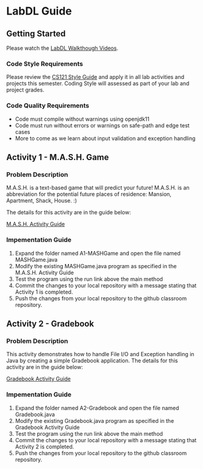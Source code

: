 # LabDL Guide
## Getting Started
Please watch the [LabDL Walkthough Videos](https://www.youtube.com/playlist?list=PLbxWwkW_BhyBcxkgU0tQpIh_YdCUVFC52).

### Code Style Requirements
Please review the [CS121 Style Guide](https://docs.google.com/document/d/1LWbGQBKkApnNAzzgwOSvRM03DmhYWx5yEfecT2WXfjI/edit?usp=sharing) and apply it in all lab activities and projects this semester. Coding Style will assessed as part of your lab and project grades.

### Code Quality Requirements
- Code must compile without warnings using openjdk11
- Code must run without errors or warnings on safe-path and edge test cases
- More to come as we learn about input validation and exception handling

## Activity 1 - M.A.S.H. Game
### Problem Description
M.A.S.H. is a text-based game that will predict your future!  M.A.S.H. is an abbreviation for the potential future places of residence: Mansion, Apartment, Shack, House. :)  

The details for this activity are in the guide below: 

[M.A.S.H. Activity Guide](https://docs.google.com/document/d/1-xPfyvufVYh6HVFAUjgjeazvw8aZEHjHK0gXFKKRa4Q/edit?usp=sharing)


### Impementation Guide
1. Expand the folder named A1-MASHGame and open the file named MASHGame.java
2. Modify the existing MASHGame.java program as specified in the M.A.S.H. Activity Guide
3. Test the program using the run link above the main method
4. Commit the changes to your local repository with a message stating that Activity 1 is completed.
5. Push the changes from your local repository to the github classroom repository.

## Activity 2 - Gradebook
### Problem Description
This activity demonstrates how to handle File I/O and Exception handling in Java by creating a simple Gradebook application. The details for this activity are in the guide below:

[Gradebook Activity Guide](https://docs.google.com/document/d/133y2yFQUiQxowdil4mygw4jl01NunzAJwTCxC2YfB2A/edit?usp=sharing)

### Impementation Guide
1. Expand the folder named A2-Gradebook and open the file named Gradebook.java
2. Modify the existing Gradebook.java program as specified in the Gradebook Activity Guide
3. Test the program using the run link above the main method
4. Commit the changes to your local repository with a message stating that Activity 2 is completed.
5. Push the changes from your local repository to the github classroom repository.
